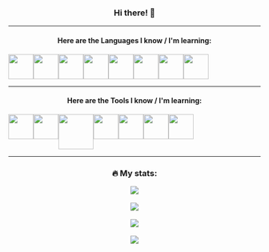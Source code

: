 <!--
**mrtrevisan/mrtrevisan** is a ✨ _special_ ✨ repository because its `README.md` (this file) appears on your GitHub profile.

Here are some ideas to get you started:

- 🔭 I’m currently working on ...
- 🌱 I’m currently learning ...
- 👯 I’m looking to collaborate on ...
- 🤔 I’m looking for help with ...
- 💬 Ask me about ...
- 📫 How to reach me: ...
- 😄 Pronouns: ...
- ⚡ Fun fact: ...
-->

<head>
  <link rel="stylesheet" href="https://cdn.jsdelivr.net/gh/devicons/devicon@v2.15.1/devicon.min.css">
</head>

<div align="center">
  <h3>Hi there! 👋</h3>
  <hr/>
  
  <h4>Here are the Languages I know / I'm learning: </h4>
  
  <div style="display: flex; flex-direction: row">
    <img src="https://cdn.jsdelivr.net/gh/devicons/devicon/icons/c/c-original.svg" height=50 width=50/>          
    <img src="https://cdn.jsdelivr.net/gh/devicons/devicon/icons/cplusplus/cplusplus-original.svg" height=50 width=50/>
    <img src="https://cdn.jsdelivr.net/gh/devicons/devicon/icons/python/python-original.svg" height=50 width=50/>
    <img src="https://cdn.jsdelivr.net/gh/devicons/devicon/icons/java/java-original.svg" height=50 width=50/>
    <img src="https://cdn.jsdelivr.net/gh/devicons/devicon/icons/javascript/javascript-original.svg" height=50 width=50 />  
    <img src="https://cdn.jsdelivr.net/gh/devicons/devicon/icons/typescript/typescript-original.svg" height=50 width=50/>
    <img src="https://cdn.jsdelivr.net/gh/devicons/devicon/icons/csharp/csharp-original.svg" height=50 width=50 />
    <img src="https://cdn.jsdelivr.net/gh/devicons/devicon/icons/bash/bash-original.svg" height=50 width=50/>
  </div>
  
  <hr/>
  
  <h4>Here are the Tools I know / I'm learning: </h4> 
  
  <div style="display: flex; flex-direction: row;">
    <img src="https://cdn.jsdelivr.net/gh/devicons/devicon/icons/vscode/vscode-original.svg" height=50 width=50/>
    <img src="https://cdn.jsdelivr.net/gh/devicons/devicon/icons/git/git-original.svg" height=50 width=50/>
    <img src="https://cdn.jsdelivr.net/gh/devicons/devicon/icons/docker/docker-original.svg" height=70 width=70/>
    <img src="https://cdn.jsdelivr.net/gh/devicons/devicon/icons/kubernetes/kubernetes-plain.svg" height=50 width=50/>
    <img src="https://cdn.jsdelivr.net/gh/devicons/devicon/icons/vagrant/vagrant-original.svg" height=50 width=50/>
    <img src="https://cdn.jsdelivr.net/gh/devicons/devicon/icons/nodejs/nodejs-original.svg" height=50 width=50/>
    <img src="https://cdn.jsdelivr.net/gh/devicons/devicon/icons/postgresql/postgresql-original-wordmark.svg" height=50 width=50/>
  </div>
  
  <hr/>
</div>

<div align="center">
  <h3> 🔥 My stats: </h3>
  <div>
    <img src="https://github-readme-stats.vercel.app/api?username=mrtrevisan&show_icons=true&theme=transparent"/><br/><br/>
  </div>
  <div>
    <img src="https://github-readme-stats.vercel.app/api/top-langs/?username=mrtrevisan&layout=compact&theme=transparent"/><br/><br/>
  </div>
  <div>
    <img src="https://github-readme-streak-stats.herokuapp.com?user=mrtrevisan&theme=transparent&mode=weekly"/><br/><br/>
  </div>
  <div>
    <img src="https://github-profile-trophy.vercel.app/?username=mrtrevisan&no-bg=true&column=4&margin-w=10&margin-h=10"/><br/><br/>
  </div>
</div>
